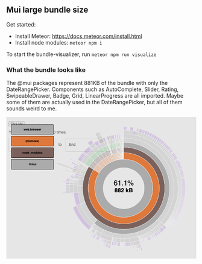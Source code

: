 ## Mui large bundle size

Get started:
* Install Meteor: https://docs.meteor.com/install.html
* Install node modules: `meteor npm i`

To start the bundle-visualizer, run `meteor npm run visualize`


### What the bundle looks like

The @mui packages represent 881KB of the bundle with only the DateRangePicker. Components such as AutoComplete, Slider, Rating, SwipeableDrawer, Badge, Grid, LinearProgress are all imported. Maybe some of them are actually used in the DateRangePicker, but all of them sounds weird to me.

![Screenshot](screenshot.png)
